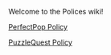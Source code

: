 Welcome to the Polices wiki!

[PerfectPop Policy](GeometryRushPolicy.md)

[PuzzleQuest Policy](PuzzleQuestPolicy.md)

